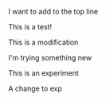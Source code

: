 I want to add to the top line

This is a test!

This is a modification

I'm trying something new

This is an experiment

A change to exp